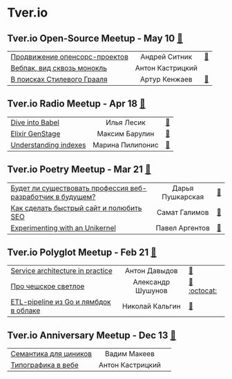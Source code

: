 # Tver.io

## Tver.io Open-Source Meetup - May 10 [:movie_camera:](https:&#x2F;&#x2F;www.youtube.com&#x2F;playlist?list&#x3D;PLiOxDlmyqigwsET23hypu15X7vTgxt00L)
| | | |
| --- | :---: | --- |
| [Продвижение опенсорс-проектов](https:&#x2F;&#x2F;youtu.be&#x2F;DU0LiH61PnQ?list&#x3D;PLiOxDlmyqigwsET23hypu15X7vTgxt00L)  | Андрей Ситник | [:notebook:](https:&#x2F;&#x2F;slides.com&#x2F;ai&#x2F;promote#&#x2F;)   |
| [Вебпак, вид сквозь монокль](https:&#x2F;&#x2F;youtu.be&#x2F;qcj2bX4sB9E?list&#x3D;PLiOxDlmyqigwsET23hypu15X7vTgxt00L)  | Антон Кастрицкий |    |
| [В поисках Стилевого Грааля](https:&#x2F;&#x2F;youtu.be&#x2F;b7vBKp8D0vs?list&#x3D;PLiOxDlmyqigwsET23hypu15X7vTgxt00L)  | Артур Кенжаев | [:notebook:](http:&#x2F;&#x2F;tver.io&#x2F;meetup&#x2F;2019&#x2F;05-open-source&#x2F;kenzhaev&#x2F;assets&#x2F;player&#x2F;KeynoteDHTMLPlayer.html)   |
## Tver.io Radio Meetup - Apr 18 [:movie_camera:](https:&#x2F;&#x2F;www.youtube.com&#x2F;playlist?list&#x3D;PLiOxDlmyqigw-yetl9zWckO3mGPxbZ8hX)
| | | |
| --- | :---: | --- |
| [Dive into Babel](https:&#x2F;&#x2F;www.youtube.com&#x2F;watch?v&#x3D;0EJTApFVB7Y)  | Илья Лесик | [:notebook:](http:&#x2F;&#x2F;ilyalesik.github.io&#x2F;dive-into-babel&#x2F;)   |
| [Elixir GenStage](https:&#x2F;&#x2F;www.youtube.com&#x2F;watch?v&#x3D;WZ7C-qYk_Wc)  | Максим Барулин | [:notebook:](http:&#x2F;&#x2F;tver.io&#x2F;meetup&#x2F;2019&#x2F;04-radio&#x2F;slides&#x2F;2019-tverio-radio-barulin.pdf)   |
| [Understanding indexes](https:&#x2F;&#x2F;www.youtube.com&#x2F;watch?v&#x3D;bTfEyYkqPfw)  | Марина Пилипонис | [:notebook:](http:&#x2F;&#x2F;tver.io&#x2F;meetup&#x2F;2019&#x2F;04-radio&#x2F;slides&#x2F;2019-tverio-radio-piliponis.pdf)   |
## Tver.io Poetry Meetup - Mar 21 [:movie_camera:](https:&#x2F;&#x2F;www.youtube.com&#x2F;playlist?list&#x3D;PLiOxDlmyqigz0iyx67pf5WwTL6rFSvV0S)
| | | |
| --- | :---: | --- |
| [Будет ли существовать профессия веб-разработчик в будущем?](https:&#x2F;&#x2F;youtu.be&#x2F;1xerBSAwMEI)  | Дарья Пушкарская | [:notebook:](http:&#x2F;&#x2F;tver.io&#x2F;meetup&#x2F;2019&#x2F;03-poetry&#x2F;slides&#x2F;2019-tver-io-poetry-pushkarskaya.pdf)   |
| [Как сделать быстрый сайт и полюбить SEO](https:&#x2F;&#x2F;youtu.be&#x2F;MRAM5ooFfQo)  | Самат Галимов | [:notebook:](http:&#x2F;&#x2F;tver.io&#x2F;meetup&#x2F;2019&#x2F;03-poetry&#x2F;slides&#x2F;2019-tver-io-poetry-galimov.pdf)   |
| [Experimenting with an Unikernel](https:&#x2F;&#x2F;youtu.be&#x2F;apPFkwxs1Ig)  | Павел Аргентов | [:notebook:](http:&#x2F;&#x2F;tver.io&#x2F;meetup&#x2F;2019&#x2F;03-poetry&#x2F;slides&#x2F;2019-tver-io-poetry-argentov.pdf)   |
## Tver.io Polyglot Meetup - Feb 21 [:movie_camera:](https:&#x2F;&#x2F;www.youtube.com&#x2F;playlist?list&#x3D;PLiOxDlmyqigypZ4P3zZI5D4dTI7SJkW3f)
| | | |
| --- | :---: | --- |
| [Service architecture in practice](https:&#x2F;&#x2F;www.youtube.com&#x2F;watch?v&#x3D;gGDYCSi37d4)  | Антон Давыдов | [:notebook:](http:&#x2F;&#x2F;tver.io&#x2F;meetup&#x2F;2019&#x2F;02-polyglot&#x2F;slides&#x2F;2019-polyglot-davydovanton.pdf)   |
| [Про чешское светлое](https:&#x2F;&#x2F;www.youtube.com&#x2F;watch?v&#x3D;6pkHf2tY4Tc)  | Александр Шушунов | [:notebook:](http:&#x2F;&#x2F;tver.io&#x2F;meetup&#x2F;2019&#x2F;02-polyglot&#x2F;slides&#x2F;2019-ashushunov-svelte-first-try.pdf) [:octocat:](https:&#x2F;&#x2F;github.com&#x2F;AlexanderShushunov&#x2F;guess_who)  |
| [ETL-pipeline из Go и лямбдок в облаке](https:&#x2F;&#x2F;www.youtube.com&#x2F;watch?v&#x3D;e3YcNhV5iFk)  | Николай Кальгин | [:notebook:](http:&#x2F;&#x2F;tver.io&#x2F;meetup&#x2F;2019&#x2F;02-polyglot&#x2F;slides&#x2F;2019-kalgin-go-lambda-talk.pdf)   |
## Tver.io Anniversary Meetup - Dec 13 [:movie_camera:](https:&#x2F;&#x2F;www.youtube.com&#x2F;playlist?list&#x3D;PLiOxDlmyqigzFu0aICHjPJyaO4JRaffH-)
| | | |
| --- | :---: | --- |
| [Семантика для циников](https:&#x2F;&#x2F;www.youtube.com&#x2F;watch?v&#x3D;z91F33YJvPE)  | Вадим Макеев |    |
| [Типографика в вебе](https:&#x2F;&#x2F;www.youtube.com&#x2F;watch?v&#x3D;qlAV7OrdJtc)  | Антон Кастрицкий |    |
